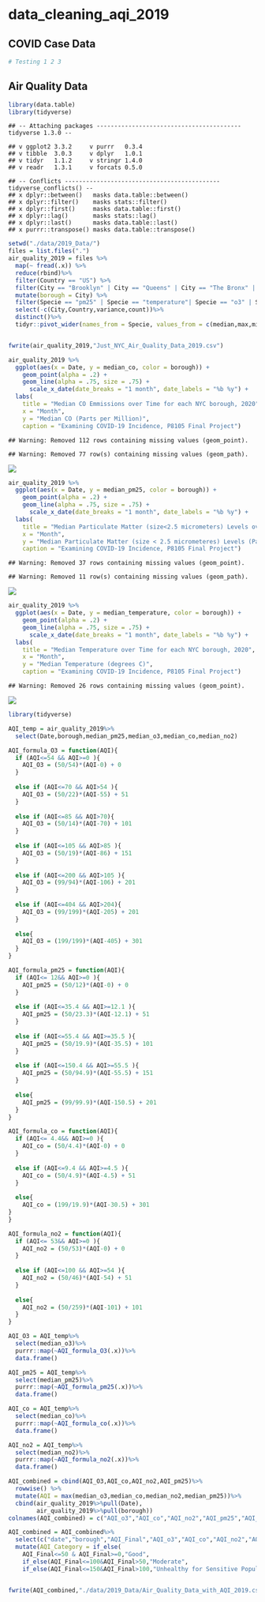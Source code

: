 data\_cleaning\_aqi\_2019
================

## COVID Case Data

``` r
# Testing 1 2 3
```

## Air Quality Data

``` r
library(data.table)
library(tidyverse)
```

    ## -- Attaching packages ----------------------------------------- tidyverse 1.3.0 --

    ## v ggplot2 3.3.2     v purrr   0.3.4
    ## v tibble  3.0.3     v dplyr   1.0.1
    ## v tidyr   1.1.2     v stringr 1.4.0
    ## v readr   1.3.1     v forcats 0.5.0

    ## -- Conflicts -------------------------------------------- tidyverse_conflicts() --
    ## x dplyr::between()   masks data.table::between()
    ## x dplyr::filter()    masks stats::filter()
    ## x dplyr::first()     masks data.table::first()
    ## x dplyr::lag()       masks stats::lag()
    ## x dplyr::last()      masks data.table::last()
    ## x purrr::transpose() masks data.table::transpose()

``` r
setwd("./data/2019_Data/")
files = list.files(".")
air_quality_2019 = files %>%        
  map(~ fread(.x)) %>%
  reduce(rbind)%>%
  filter(Country == "US") %>%
  filter(City == "Brooklyn" | City == "Queens" | City == "The Bronx" | City == "Staten Island" | City == "Manhattan")%>%
  mutate(borough = City) %>%
  filter(Specie == "pm25" | Specie == "temperature"| Specie == "o3" | Specie == "no2" | Specie == "co")%>%
  select(-c(City,Country,variance,count))%>%
  distinct()%>%
  tidyr::pivot_wider(names_from = Specie, values_from = c(median,max,min))


fwrite(air_quality_2019,"Just_NYC_Air_Quality_Data_2019.csv")
```

``` r
air_quality_2019 %>% 
  ggplot(aes(x = Date, y = median_co, color = borough)) + 
    geom_point(alpha = .2) +
    geom_line(alpha = .75, size = .75) +
      scale_x_date(date_breaks = "1 month", date_labels = "%b %y") +
  labs(
    title = "Median CO Emmissions over Time for each NYC borough, 2020",
    x = "Month",
    y = "Median CO (Parts per Million)",
    caption = "Examining COVID-19 Incidence, P8105 Final Project") 
```

    ## Warning: Removed 112 rows containing missing values (geom_point).

    ## Warning: Removed 77 row(s) containing missing values (geom_path).

![](data_cleaning_aqi_2019_files/figure-gfm/unnamed-chunk-3-1.png)<!-- -->

``` r
air_quality_2019 %>% 
  ggplot(aes(x = Date, y = median_pm25, color = borough)) + 
    geom_point(alpha = .2) +
    geom_line(alpha = .75, size = .75) +
      scale_x_date(date_breaks = "1 month", date_labels = "%b %y") +
  labs(
    title = "Median Particulate Matter (size<2.5 micrometers) Levels over Time for each NYC borough, 2020",
    x = "Month",
    y = "Median Particulate Matter (size < 2.5 micrometeres) Levels (Parts per Millon)",
    caption = "Examining COVID-19 Incidence, P8105 Final Project") 
```

    ## Warning: Removed 37 rows containing missing values (geom_point).

    ## Warning: Removed 11 row(s) containing missing values (geom_path).

![](data_cleaning_aqi_2019_files/figure-gfm/unnamed-chunk-3-2.png)<!-- -->

``` r
air_quality_2019 %>% 
  ggplot(aes(x = Date, y = median_temperature, color = borough)) + 
    geom_point(alpha = .2) +
    geom_line(alpha = .75, size = .75) +
      scale_x_date(date_breaks = "1 month", date_labels = "%b %y") +
  labs(
    title = "Median Temperature over Time for each NYC borough, 2020",
    x = "Month",
    y = "Median Temperature (degrees C)",
    caption = "Examining COVID-19 Incidence, P8105 Final Project") 
```

    ## Warning: Removed 26 rows containing missing values (geom_point).

![](data_cleaning_aqi_2019_files/figure-gfm/unnamed-chunk-3-3.png)<!-- -->

``` r
library(tidyverse)

AQI_temp = air_quality_2019%>%
  select(Date,borough,median_pm25,median_o3,median_co,median_no2)

AQI_formula_O3 = function(AQI){
  if (AQI<=54 && AQI>=0 ){
    AQI_O3 = (50/54)*(AQI-0) + 0
  }
  
  else if (AQI<=70 && AQI>54 ){
    AQI_O3 = (50/22)*(AQI-55) + 51
  }
  
  else if (AQI<=85 && AQI>70){
    AQI_O3 = (50/14)*(AQI-70) + 101
  }
  
  else if (AQI<=105 && AQI>85 ){
    AQI_O3 = (50/19)*(AQI-86) + 151
  }
  
  else if (AQI<=200 && AQI>105 ){
    AQI_O3 = (99/94)*(AQI-106) + 201
  }
  
  else if (AQI<=404 && AQI>204){
    AQI_O3 = (99/199)*(AQI-205) + 201
  }
  
  else{
    AQI_O3 = (199/199)*(AQI-405) + 301
  }
}

AQI_formula_pm25 = function(AQI){
  if (AQI<= 12&& AQI>=0 ){
    AQI_pm25 = (50/12)*(AQI-0) + 0
  }
  
  else if (AQI<=35.4 && AQI>=12.1 ){
    AQI_pm25 = (50/23.3)*(AQI-12.1) + 51
  }
  
  else if (AQI<=55.4 && AQI>=35.5 ){
    AQI_pm25 = (50/19.9)*(AQI-35.5) + 101
  }
  
  else if (AQI<=150.4 && AQI>=55.5 ){
    AQI_pm25 = (50/94.9)*(AQI-55.5) + 151
  }
  
  else{
    AQI_pm25 = (99/99.9)*(AQI-150.5) + 201
  }
}

AQI_formula_co = function(AQI){
  if (AQI<= 4.4&& AQI>=0 ){
    AQI_co = (50/4.4)*(AQI-0) + 0
  }
  
  else if (AQI<=9.4 && AQI>=4.5 ){
    AQI_co = (50/4.9)*(AQI-4.5) + 51
  }
  
  else{
    AQI_co = (199/19.9)*(AQI-30.5) + 301
}
}

AQI_formula_no2 = function(AQI){
  if (AQI<= 53&& AQI>=0 ){
    AQI_no2 = (50/53)*(AQI-0) + 0
  }
  
  else if (AQI<=100 && AQI>=54 ){
    AQI_no2 = (50/46)*(AQI-54) + 51
  }
  
  else{
    AQI_no2 = (50/259)*(AQI-101) + 101
  }
}

AQI_O3 = AQI_temp%>%
  select(median_o3)%>%
  purrr::map(~AQI_formula_O3(.x))%>%
  data.frame()

AQI_pm25 = AQI_temp%>%
  select(median_pm25)%>%
  purrr::map(~AQI_formula_pm25(.x))%>%
  data.frame()

AQI_co = AQI_temp%>%
  select(median_co)%>%
  purrr::map(~AQI_formula_co(.x))%>%
  data.frame()

AQI_no2 = AQI_temp%>%
  select(median_no2)%>%
  purrr::map(~AQI_formula_no2(.x))%>%
  data.frame()

AQI_combined = cbind(AQI_O3,AQI_co,AQI_no2,AQI_pm25)%>%
  rowwise() %>% 
  mutate(AQI = max(median_o3,median_co,median_no2,median_pm25))%>%
  cbind(air_quality_2019%>%pull(Date),
        air_quality_2019%>%pull(borough))
colnames(AQI_combined) = c("AQI_o3","AQI_co","AQI_no2","AQI_pm25","AQI_Final","date","borough")

AQI_combined = AQI_combined%>%
  select(c("date","borough","AQI_Final","AQI_o3","AQI_co","AQI_no2","AQI_pm25"))%>%
  mutate(AQI_Category = if_else(
    AQI_Final<=50 & AQI_Final>=0,"Good",
    if_else(AQI_Final<=100&AQI_Final>50,"Moderate",
    if_else(AQI_Final<=150&AQI_Final>100,"Unhealthy for Sensitive Populations",if_else(AQI_Final<=200&AQI_Final>150,"Unhealthy",if_else(AQI_Final<=300&AQI_Final>200,"Very Unhealthy","Hazardous"))))))


fwrite(AQI_combined,"./data/2019_Data/Air_Quality_Data_with_AQI_2019.csv")
```
